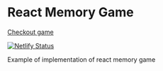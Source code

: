 # React Memory Game

[Checkout game](https://super-memory-game.netlify.app/)


[![Netlify Status](https://api.netlify.com/api/v1/badges/0cfe2db9-e7c0-4d8b-ab34-5766d16d841f/deploy-status)](https://app.netlify.com/sites/super-memory-game/deploys)


Example of implementation of react memory game